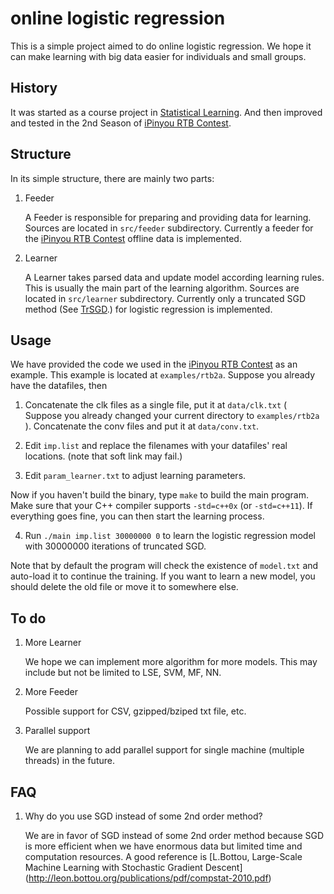 online logistic regression
===

This is a simple project aimed to do online logistic regression.
We hope it can make learning with big data easier for individuals 
and small groups. 

History
-------

It was started as a course project in 
[Statistical Learning](http://www.math.pku.edu.cn/teachers/yaoy/Spring2013/).
And then improved and tested in the 2nd Season of 
[iPinyou RTB Contest](http://contest.ipinyou.com/).

Structure
---------

In its simple structure, there are mainly two parts:

1. Feeder
	
   A Feeder is responsible for preparing and providing data for learning.
   Sources are located in `src/feeder` subdirectory.
   Currently a feeder for the 
   [iPinyou RTB Contest](http://contest.ipinyou.com/)
   offline data is implemented.

2. Learner

   A Learner takes parsed data and update model according learning rules.
   This is usually the main part of the learning algorithm.
   Sources are located in `src/learner` subdirectory.
   Currently only a truncated SGD method 
   (See [TrSGD](http://arxiv.org/abs/0806.4686).)
   for logistic regression is implemented.

Usage
-----

We have provided the code we used in the 
[iPinyou RTB Contest](http://contest.ipinyou.com/)
as an example.
This example is located at `examples/rtb2a`.
Suppose you already have the datafiles, then

1. Concatenate the clk files as a single file, put it at
   `data/clk.txt` ( Suppose you already changed your current directory to 
   `examples/rtb2a` ). Concatenate the conv files
   and put it at `data/conv.txt`.

2. Edit `imp.list` and replace the filenames with your datafiles' 
   real locations. (note that soft link may fail.)

3. Edit `param_learner.txt` to adjust learning parameters.

Now if you haven't build the binary, type `make` to build the main program.
Make sure that your C++ compiler supports `-std=c++0x` (or `-std=c++11`).
If everything goes fine, you can then start the learning process.

4. Run `./main imp.list 30000000 0` to learn the logistic regression model
   with 30000000 iterations of truncated SGD.

Note that by default the program will check the existence of `model.txt`
and auto-load it to continue the training. If you want to learn a new model,
you should delete the old file or move it to somewhere else.

To do
-----

1. More Learner

   We hope we can implement more algorithm for more models. This may include
   but not be limited to LSE, SVM, MF, NN.

1. More Feeder

   Possible support for CSV, gzipped/bziped txt file, etc.

2. Parallel support

   We are planning to add parallel support for single machine 
   (multiple threads) in the future. 


FAQ
---

1. Why do you use SGD instead of some 2nd order method?

   We are in favor of SGD instead of some 2nd order method 
   because SGD is more efficient when we have enormous data but
   limited time and computation resources. A good reference is
   [L.Bottou, Large-Scale Machine Learning with Stochastic Gradient Descent] (http://leon.bottou.org/publications/pdf/compstat-2010.pdf)

